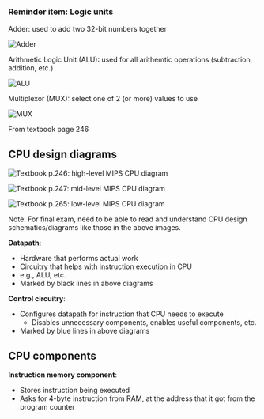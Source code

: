 ### Reminder item: Logic units

Adder: used to add two 32-bit numbers together

![Adder](2025-01-20-20-55-23.png)

Arithmetic Logic Unit (ALU): used for all arithemtic operations (subtraction, addition, etc.)

![ALU](2025-01-20-20-56-45.png)

Multiplexor (MUX): select one of 2 (or more) values to use

![MUX](2025-01-20-20-59-41.png)

From textbook page 246

## CPU design diagrams

![Textbook p.246: high-level MIPS CPU diagram](2025-01-20-21-02-22.png)

![Textbook p.247: mid-level MIPS CPU diagram](2025-01-20-21-03-53.png)

![Textbook p.265: low-level MIPS CPU diagram](2025-01-20-21-04-40.png)

Note: For final exam, need to be able to read and understand CPU design schematics/diagrams like those in the above images.

**Datapath**: 

- Hardware that performs actual work
- Circuitry that helps with instruction execution in CPU
- e.g., ALU, etc.
- Marked by black lines in above diagrams

**Control circuitry**:

- Configures datapath for instruction that CPU needs to execute
  - Disables unnecessary components, enables useful components, etc.
- Marked by blue lines in above diagrams

## CPU components

**Instruction memory component**:

- Stores instruction being executed
- Asks for 4-byte instruction from RAM, at the address that it got from the program counter


